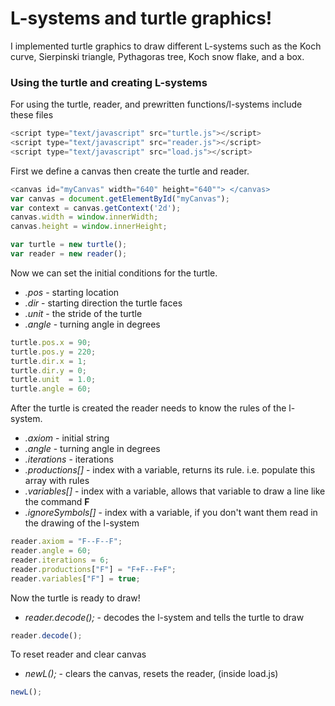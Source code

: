 # L-systems and turtle graphics!

I implemented turtle graphics to draw different L-systems such as the Koch curve, Sierpinski triangle, Pythagoras tree, Koch snow flake, and a box.


### Using the turtle and creating L-systems

For using the turtle, reader, and prewritten functions/l-systems include these files

~~~javascript
<script type="text/javascript" src="turtle.js"></script>
<script type="text/javascript" src="reader.js"></script>
<script type="text/javascript" src="load.js"></script>
~~~


First we define a canvas then create the turtle and reader.

~~~javascript
<canvas id="myCanvas" width="640" height="640""> </canvas>
var canvas = document.getElementById("myCanvas");
var context = canvas.getContext('2d');
canvas.width = window.innerWidth;
canvas.height = window.innerHeight;

var turtle = new turtle();
var reader = new reader();
~~~

Now we can set the initial conditions for the turtle.

  * *.pos*   - starting location
  * *.dir*   - starting direction the turtle faces
  * *.unit*  - the stride of the turtle
  * *.angle* - turning angle in degrees

~~~javascript
turtle.pos.x = 90;
turtle.pos.y = 220;
turtle.dir.x = 1;
turtle.dir.y = 0;
turtle.unit  = 1.0;
turtle.angle = 60;
~~~

After the turtle is created the reader needs to know the rules of the l-system.

  * *.axiom*         - initial string
  * *.angle*         - turning angle in degrees
  * *.iterations*    - iterations
  * *.productions[]* - index with a variable, returns its rule. i.e. populate this array with rules
  * *.variables[]*   - index with a variable, allows that variable to draw a line like the command **F**
  * *.ignoreSymbols[]*  - index with a variable, if you don't want them read in the drawing of the l-system
  
~~~javascript
reader.axiom = "F--F--F";
reader.angle = 60;
reader.iterations = 6;
reader.productions["F"] = "F+F--F+F";
reader.variables["F"] = true;
~~~

Now the turtle is ready to draw!

  * *reader.decode();* - decodes the l-system and tells the turtle to draw
  
~~~javascript
reader.decode();
~~~

To reset reader and clear canvas
  * *newL();*          - clears the canvas, resets the reader, (inside load.js)
~~~javascript
newL();
~~~


